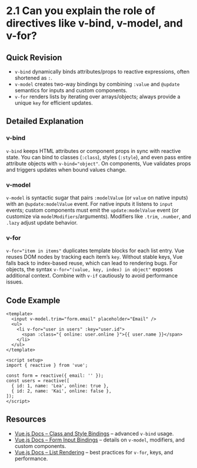 # 2.1 Can you explain the role of directives like v-bind, v-model, and v-for?

## Quick Revision
- `v-bind` dynamically binds attributes/props to reactive expressions, often shortened as `:`.
- `v-model` creates two-way bindings by combining `:value` and `@update` semantics for inputs and custom components.
- `v-for` renders lists by iterating over arrays/objects; always provide a unique `key` for efficient updates.

## Detailed Explanation
### v-bind
`v-bind` keeps HTML attributes or component props in sync with reactive state. You can bind to classes (`:class`), styles (`:style`), and even pass entire attribute objects with `v-bind="object"`. On components, Vue validates props and triggers updates when bound values change.

### v-model
`v-model` is syntactic sugar that pairs `:modelValue` (or `value` on native inputs) with an `@update:modelValue` event. For native inputs it listens to `input` events; custom components must emit the `update:modelValue` event (or customize via `modelModifiers`/arguments). Modifiers like `.trim`, `.number`, and `.lazy` adjust update behavior.

### v-for
`v-for="item in items"` duplicates template blocks for each list entry. Vue reuses DOM nodes by tracking each item’s `key`. Without stable keys, Vue falls back to index-based reuse, which can lead to rendering bugs. For objects, the syntax `v-for="(value, key, index) in object"` exposes additional context. Combine with `v-if` cautiously to avoid performance issues.

## Code Example
```vue
<template>
  <input v-model.trim="form.email" placeholder="Email" />
  <ul>
    <li v-for="user in users" :key="user.id">
      <span :class="{ online: user.online }">{{ user.name }}</span>
    </li>
  </ul>
</template>

<script setup>
import { reactive } from 'vue';

const form = reactive({ email: '' });
const users = reactive([
  { id: 1, name: 'Lea', online: true },
  { id: 2, name: 'Kai', online: false },
]);
</script>
```

## Resources
- [Vue.js Docs – Class and Style Bindings](https://vuejs.org/guide/essentials/class-and-style.html) – advanced `v-bind` usage.
- [Vue.js Docs – Form Input Bindings](https://vuejs.org/guide/essentials/forms.html) – details on `v-model`, modifiers, and custom components.
- [Vue.js Docs – List Rendering](https://vuejs.org/guide/essentials/list.html) – best practices for `v-for`, keys, and performance.
